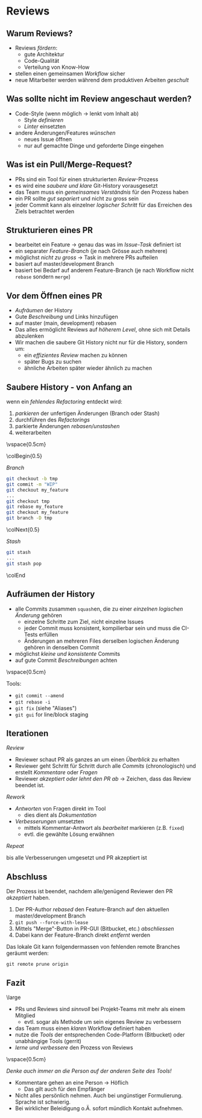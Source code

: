 Reviews
=======


Warum Reviews?
--------------

* Reviews *fördern*:
  * gute Architektur
  * Code-Qualität
  * Verteilung von Know-How
* stellen einen gemeinsamen *Workflow* sicher
* neue Mitarbeiter werden während dem produktiven Arbeiten *geschult*


Was sollte nicht im Review angeschaut werden?
---------------------------------------------

* Code-Style (wenn möglich $\to$ lenkt vom Inhalt ab)
  * Style *definieren*
  * *Linter* einsetzten
* andere Änderungen/Features *wünschen*
  * neues Issue öffnen
  * nur auf gemachte Dinge und geforderte Dinge eingehen


Was ist ein Pull/Merge-Request?
-------------------------------

* PRs sind ein Tool für einen strukturierten *Review*-Prozess
* es wird eine *saubere und klare* Git-History vorausgesetzt
* das Team muss ein *gemeinsames Verständnis* für den Prozess haben
* ein PR sollte *gut separiert* und nicht zu gross sein
* jeder Commit kann als einzelner *logischer Schritt* für das Erreichen des Ziels betrachtet werden


Strukturieren eines PR
----------------------

* bearbeitet ein Feature $\to$ genau das was im *Issue-Task* definiert ist
* ein separater *Feature-Branch* (je nach Grösse auch mehrere)
* möglichst *nicht zu gross* $\to$ Task in mehrere PRs aufteilen
* basiert auf master/development Branch
* basiert bei Bedarf auf anderem Feature-Branch (je nach Workflow nicht `rebase` sondern `merge`)


Vor dem Öffnen eines PR
-----------------------

* *Aufräumen* der History
* Gute *Beschreibung* und Links hinzufügen
* auf master (main, development) rebasen
* Das alles ermöglicht Reviews auf *höherem Level*, ohne sich mit Details abzulenken
* Wir machen die saubere Git History nicht nur für die History, sondern um:
  * ein *effizientes Review* machen zu können
  * später Bugs zu suchen
  * ähnliche Arbeiten später wieder ähnlich zu machen


Saubere History - von Anfang an
-------------------------------

wenn ein *fehlendes Refactoring* entdeckt wird:

1. *parkieren* der unfertigen Änderungen (Branch oder Stash)
1. durchführen des *Refactorings*
1. parkierte Änderungen *rebasen/unstashen*
1. weiterarbeiten

\vspace{0.5cm}

\colBegin{0.5}

*Branch*

~~~ {.bash .numberLines}
git checkout -b tmp
git commit -m "WIP"
git checkout my_feature
...
git checkout tmp
git rebase my_feature
git checkout my_feature
git branch -D tmp
~~~

\colNext{0.5}

*Stash*

~~~ {.bash .numberLines}
git stash
...
git stash pop
~~~

\colEnd


Aufräumen der History
---------------------

* alle Commits zusammen `squash`en, die zu einer *einzelnen logischen Änderung* gehören
  * einzelne Schritte zum Ziel, nicht einzelne Issues
  * jeder Commit muss konsistent, kompilierbar sein und muss die CI-Tests erfüllen
  * Änderungen an mehreren Files derselben logischen Änderung gehören in denselben Commit
* möglichst *kleine und konsistente* Commits
* auf gute Commit *Beschreibungen* achten

\vspace{0.5cm}

Tools:

* `git commit --amend`
* `git rebase -i`
* `git fix` (siehe "Aliases")
* `git gui` for line/block staging


Iterationen
-----------

*Review*

* Reviewer schaut PR als ganzes an um einen *Überblick* zu erhalten
* Reviewer geht Schritt für Schritt durch alle *Commits* (chronologisch)
  und erstellt *Kommentare* oder *Fragen*
* Reviewer *akzeptiert oder lehnt den PR ab* $\to$ Zeichen, dass das Review beendet ist.

*Rework*

* *Antworten* von Fragen direkt im Tool
  * dies dient als *Dokumentation*
* *Verbesserungen* umsetzten
  * mittels Kommentar-Antwort als *bearbeitet* markieren (z.B. `fixed`)
  * evtl. die gewählte Lösung erwähnen

*Repeat*

bis alle Verbesserungen umgesetzt und PR akzeptiert ist


Abschluss
---------

Der Prozess ist beendet, nachdem alle/genügend Reviewer den PR *akzeptiert* haben.

1. Der PR-Author *rebased* den Feature-Branch auf den aktuellen master/development Branch
1. `git push --force-with-lease`
1. Mittels "Merge"-Button in PR-GUI (Bitbucket, etc.) *abschliessen*
1. Dabei kann der Feature-Branch direkt *entfernt* werden

Das lokale Git kann folgendermassen von fehlenden remote Branches geräumt werden:

~~~ {.bash}
git remote prune origin
~~~


Fazit
-----

\large

* PRs und Reviews sind *sinnvoll* bei Projekt-Teams mit mehr als einem Mitglied
  * evtl. sogar als Methode um sein eigenes Review zu verbessern
* das Team muss einen *klaren* Workflow definiert haben
* nutze die *Tools* der entsprechenden Code-Platform (Bitbucket) oder unabhängige Tools (gerrit)
* *lerne und verbessere* den Prozess von Reviews

\vspace{0.5cm}

*Denke auch immer an die Person auf der anderen Seite des Tools!*

* Kommentare gehen an eine Person $\to$ Höflich
  * Das gilt auch für den Empfänger
* Nicht alles persönlich nehmen. Auch bei ungünstiger Formulierung. Sprache ist schwierig.
* Bei wirklicher Beleidigung o.Ä. sofort mündlich Kontakt aufnehmen.
